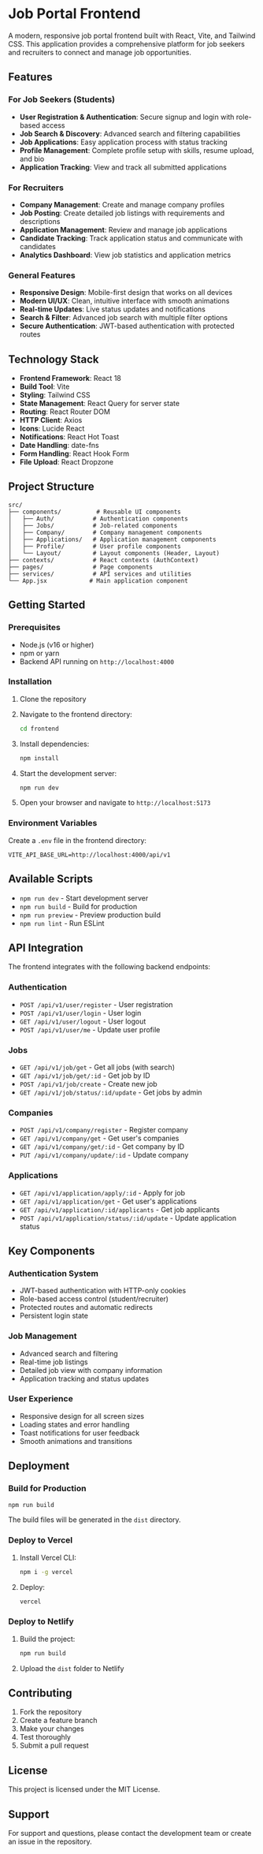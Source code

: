 # Job Portal Frontend

A modern, responsive job portal frontend built with React, Vite, and Tailwind CSS. This application provides a comprehensive platform for job seekers and recruiters to connect and manage job opportunities.

## Features

### For Job Seekers (Students)
- **User Registration & Authentication**: Secure signup and login with role-based access
- **Job Search & Discovery**: Advanced search and filtering capabilities
- **Job Applications**: Easy application process with status tracking
- **Profile Management**: Complete profile setup with skills, resume upload, and bio
- **Application Tracking**: View and track all submitted applications

### For Recruiters
- **Company Management**: Create and manage company profiles
- **Job Posting**: Create detailed job listings with requirements and descriptions
- **Application Management**: Review and manage job applications
- **Candidate Tracking**: Track application status and communicate with candidates
- **Analytics Dashboard**: View job statistics and application metrics

### General Features
- **Responsive Design**: Mobile-first design that works on all devices
- **Modern UI/UX**: Clean, intuitive interface with smooth animations
- **Real-time Updates**: Live status updates and notifications
- **Search & Filter**: Advanced job search with multiple filter options
- **Secure Authentication**: JWT-based authentication with protected routes

## Technology Stack

- **Frontend Framework**: React 18
- **Build Tool**: Vite
- **Styling**: Tailwind CSS
- **State Management**: React Query for server state
- **Routing**: React Router DOM
- **HTTP Client**: Axios
- **Icons**: Lucide React
- **Notifications**: React Hot Toast
- **Date Handling**: date-fns
- **Form Handling**: React Hook Form
- **File Upload**: React Dropzone

## Project Structure

```
src/
├── components/          # Reusable UI components
│   ├── Auth/           # Authentication components
│   ├── Jobs/           # Job-related components
│   ├── Company/        # Company management components
│   ├── Applications/   # Application management components
│   ├── Profile/        # User profile components
│   └── Layout/         # Layout components (Header, Layout)
├── contexts/           # React contexts (AuthContext)
├── pages/              # Page components
├── services/           # API services and utilities
└── App.jsx            # Main application component
```

## Getting Started

### Prerequisites

- Node.js (v16 or higher)
- npm or yarn
- Backend API running on `http://localhost:4000`

### Installation

1. Clone the repository
2. Navigate to the frontend directory:
   ```bash
   cd frontend
   ```

3. Install dependencies:
   ```bash
   npm install
   ```

4. Start the development server:
   ```bash
   npm run dev
   ```

5. Open your browser and navigate to `http://localhost:5173`

### Environment Variables

Create a `.env` file in the frontend directory:

```env
VITE_API_BASE_URL=http://localhost:4000/api/v1
```

## Available Scripts

- `npm run dev` - Start development server
- `npm run build` - Build for production
- `npm run preview` - Preview production build
- `npm run lint` - Run ESLint

## API Integration

The frontend integrates with the following backend endpoints:

### Authentication
- `POST /api/v1/user/register` - User registration
- `POST /api/v1/user/login` - User login
- `GET /api/v1/user/logout` - User logout
- `POST /api/v1/user/me` - Update user profile

### Jobs
- `GET /api/v1/job/get` - Get all jobs (with search)
- `GET /api/v1/job/get/:id` - Get job by ID
- `POST /api/v1/job/create` - Create new job
- `GET /api/v1/job/status/:id/update` - Get jobs by admin

### Companies
- `POST /api/v1/company/register` - Register company
- `GET /api/v1/company/get` - Get user's companies
- `GET /api/v1/company/get/:id` - Get company by ID
- `PUT /api/v1/company/update/:id` - Update company

### Applications
- `GET /api/v1/application/apply/:id` - Apply for job
- `GET /api/v1/application/get` - Get user's applications
- `GET /api/v1/application/:id/applicants` - Get job applicants
- `POST /api/v1/application/status/:id/update` - Update application status

## Key Components

### Authentication System
- JWT-based authentication with HTTP-only cookies
- Role-based access control (student/recruiter)
- Protected routes and automatic redirects
- Persistent login state

### Job Management
- Advanced search and filtering
- Real-time job listings
- Detailed job view with company information
- Application tracking and status updates

### User Experience
- Responsive design for all screen sizes
- Loading states and error handling
- Toast notifications for user feedback
- Smooth animations and transitions

## Deployment

### Build for Production

```bash
npm run build
```

The build files will be generated in the `dist` directory.

### Deploy to Vercel

1. Install Vercel CLI:
   ```bash
   npm i -g vercel
   ```

2. Deploy:
   ```bash
   vercel
   ```

### Deploy to Netlify

1. Build the project:
   ```bash
   npm run build
   ```

2. Upload the `dist` folder to Netlify

## Contributing

1. Fork the repository
2. Create a feature branch
3. Make your changes
4. Test thoroughly
5. Submit a pull request

## License

This project is licensed under the MIT License.

## Support

For support and questions, please contact the development team or create an issue in the repository.